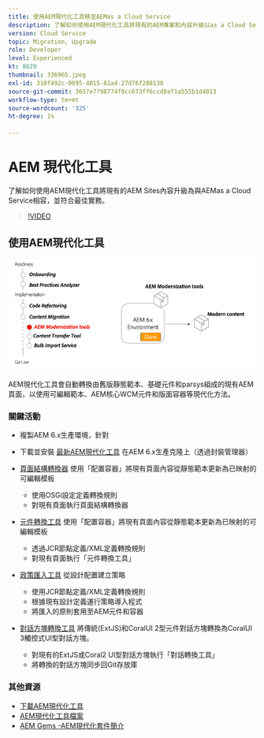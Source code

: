 ```yaml
---
title: 使用AEM現代化工具移至AEMas a Cloud Service
description: 了解如何使用AEM現代化工具將現有的AEM專案和內容升級以as a Cloud Service相容AEM。
version: Cloud Service
topic: Migration, Upgrade
role: Developer
level: Experienced
kt: 8629
thumbnail: 336965.jpeg
exl-id: 310f492c-0095-4015-81a4-27d76f288138
source-git-commit: 3657e7798774f9cc673ff6ccd8af1a555b1d4013
workflow-type: tm+mt
source-wordcount: '325'
ht-degree: 1%

---
```



# AEM 現代化工具

了解如何使用AEM現代化工具將現有的AEM Sites內容升級為與AEMas a Cloud Service相容，並符合最佳實務。

>[!VIDEO](https://video.tv.adobe.com/v/336965/?quality=12&learn=on)

## 使用AEM現代化工具

![AEM現代化工具生命週期](./assets/aem-modernization-tools.png)

AEM現代化工具會自動轉換由舊版靜態範本、基礎元件和parsys組成的現有AEM頁面，以使用可編輯範本、AEM核心WCM元件和版面容器等現代化方法。

### 關鍵活動

+ 複製AEM 6.x生產環境，針對
+ 下載並安裝 [最新AEM現代化工具](https://github.com/adobe/aem-modernize-tools/releases/latest) 在AEM 6.x生產克隆上（透過封裝管理器）

+ [頁面結構轉換器](https://opensource.adobe.com/aem-modernize-tools/pages/tools/page-structure.html) 使用「配置容器」將現有頁面內容從靜態範本更新為已映射的可編輯模板
   + 使用OSGi設定定義轉換規則
   + 對現有頁面執行頁面結構轉換器

+ [元件轉換工具](https://opensource.adobe.com/aem-modernize-tools/pages/tools/component.html) 使用「配置容器」將現有頁面內容從靜態範本更新為已映射的可編輯模板
   + 透過JCR節點定義/XML定義轉換規則
   + 對現有頁面執行「元件轉換工具」

+ [政策匯入工具](https://opensource.adobe.com/aem-modernize-tools/pages/tools/policy-importer.html) 從設計配置建立策略
   + 使用JCR節點定義/XML定義轉換規則
   + 根據現有設計定義運行策略導入程式
   + 將匯入的原則套用至AEM元件和容器

+ [對話方塊轉換工具](https://opensource.adobe.com/aem-modernize-tools/pages/tools/dialog.html) 將傳統(ExtJS)和CoralUI 2型元件對話方塊轉換為CoralUI 3觸控式UI型對話方塊。
   + 對現有的ExtJS或Coral2 UI型對話方塊執行「對話轉換工具」
   + 將轉換的對話方塊同步回Git存放庫

### 其他資源

+ [下載AEM現代化工具](https://github.com/adobe/aem-modernize-tools/releases/latest)
+ [AEM現代化工具檔案](https://opensource.adobe.com/aem-modernize-tools/)
+ [AEM Gems -AEM現代化套件簡介](https://helpx.adobe.com/experience-manager/kt/eseminars/gems/Introducing-the-AEM-Modernization-Suite.html)

